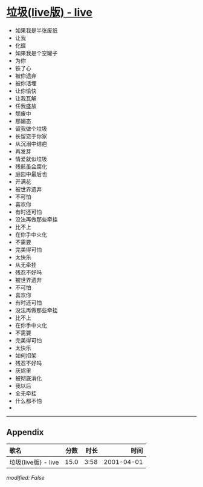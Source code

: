 # [垃圾(live版) - live](https://music.163.com/song?id=26075111)

* 如果我是半张废纸
* 让我
* 化蝶
* 如果我是个空罐子
* 为你
* 铁了心
* 被你遗弃
* 被你活埋
* 让你愉快
* 让我瓦解
* 任我盛放
* 颓废中
* 那媚态
* 留我做个垃圾
* 长留恋于你家
* 从沉溺中结疤
* 再发芽
* 情爱就似垃圾
* 残骸虽会腐化
* 庭园中最后也
* 开满花
* 被世界遗弃
* 不可怕
* 喜欢你
* 有时还可怕
* 没法再做那些牵挂
* 比不上
* 在你手中火化
* 不需要
* 完美得可怕
* 太快乐
* 从无牵挂
* 残忍不好吗
* 被世界遗弃
* 不可怕
* 喜欢你
* 有时还可怕
* 没法再做那些牵挂
* 比不上
* 在你手中火化
* 不需要
* 完美得可怕
* 太快乐
* 如何招架
* 残忍不好吗
* 灰烬里
* 被彻底消化
* 我以后
* 全无牵挂
* 什么都不怕
* 


---

## Appendix

|歌名|分数|时长|时间|
|:---|:---:|---:|---:|
|垃圾(live版) - live|15.0|3:58|2001-04-01

*modified: False*